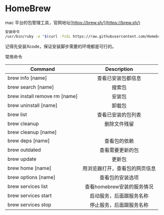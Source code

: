# HomeBrew
mac 平台的包管理工具，官网地址[https://brew.sh/](https://brew.sh/)

```sh
安装命令
/usr/bin/ruby -e "$(curl -fsSL https://raw.githubusercontent.com/Homebrew/install/master/install)"
```

记得先安装Xcode，保证安装脚步需要的环境都是可行的。

常用命令

| Command         	            |  Description                    
| ----------------------------- |:-------------------------------:
| brew info [name]		        |           查看已安装包都信息       
| brew search [name]		    |           搜索包                 
| brew install remove rm [name] |           安装包                 
| brew uninstall [name]	        | 	        卸载包                 
| brew list		                |           查看已安装的包列表       
| brew cleanup		            |           删除文件残留            
| brew cleanup [name]		    |                                 
| brew deps [name]		        |           查看包的依赖            
| brew outdated                 |           查看需要更新的包         
| brew update                   |           更新包
| brew home [name]              |       用浏览器打开，查看包的网页信息
| brew options [name]           |       查看包的安装选项
| brew services list            |       查看homebrew安装的服务情况
| brew services start           |       启动服务，后面跟服务名称
| brew services stop            |       停止服务，后面跟服务名称